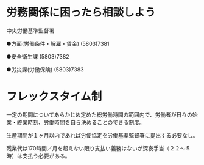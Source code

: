# 労務関係に困ったら相談しよう

中央労働基準監督署

●方面(労働条件・解雇・賃金)  	(5803)7381

●安全衛生課	(5803)7382
       
●労災課(労働保険)	(5803)7383


# フレックスタイム制

一定の期間についてあらかじめ定めた総労働時間の範囲内で、労働者が日々の始業・終業時刻、労働時間を自ら決めることのできる制度。

生産期間が１ヶ月以内であれば労使協定を労働基準監督署に提出する必要なし。

残業代は170時間／月を超えない限り支払い義務はないが深夜手当（２２〜５時）は支払う必要がある。
